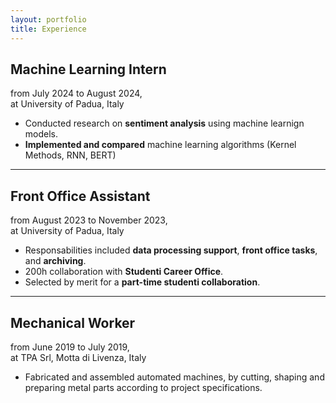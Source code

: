 ```yaml
--- 
layout: portfolio
title: Experience 
---
```


## Machine Learning Intern
from July 2024 to August 2024,  
at University of Padua, Italy  
- Conducted research on **sentiment analysis** using machine learnign models.
- **Implemented and compared** machine learning algorithms (Kernel Methods,
    RNN, BERT)

---

## Front Office Assistant
from August 2023 to November 2023,  
at University of Padua, Italy
- Responsabilities included **data processing support**, **front office
tasks**, and **archiving**.
- 200h collaboration with **Studenti Career Office**.
- Selected by merit for a **part-time studenti collaboration**.

---

## Mechanical Worker
from June 2019 to July 2019,  
at TPA Srl, Motta di Livenza, Italy  

- Fabricated and assembled automated machines, by cutting, shaping and
  preparing metal parts according to project specifications.
